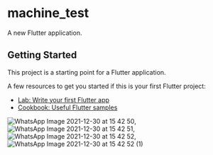 # machine_test

A new Flutter application.

## Getting Started

This project is a starting point for a Flutter application.

A few resources to get you started if this is your first Flutter project:

- [Lab: Write your first Flutter app](https://flutter.dev/docs/get-started/codelab)
- [Cookbook: Useful Flutter samples](https://flutter.dev/docs/cookbook)

![WhatsApp Image 2021-12-30 at 15 42 50](https://user-images.githubusercontent.com/53338296/147744644-233a358a-7e7d-4cb7-b090-73d96cf01961.jpeg),![WhatsApp Image 2021-12-30 at 15 42 51](https://user-images.githubusercontent.com/53338296/147744646-fe0e15ce-b50d-4800-a393-861ecde5efdd.jpeg),![WhatsApp Image 2021-12-30 at 15 42 52](https://user-images.githubusercontent.com/53338296/147744647-80c48370-4e78-4b17-b142-98237522dae5.jpeg),![WhatsApp Image 2021-12-30 at 15 42 52 (1)](https://user-images.githubusercontent.com/53338296/147744656-3f45d0c5-bd8c-4b0a-9b0e-f66c5e8c63a3.jpeg)
